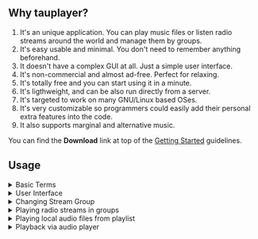 ## Why tauplayer?

1. It's an unique application. You can play music files or listen radio streams around the world and manage them by groups.
2. It's easy usable and minimal. You don't need to remember anything beforehand.
3. It doesn't have a complex GUI at all. Just a simple user interface.
4. It's non-commercial and almost ad-free. Perfect for relaxing.
5. It's totally free and you can start using it in a minute.
6. It's ligthweight, and can be also run directly from a server.
7. It's targeted to work on many GNU/Linux based OSes.
8. It's very customizable so programmers could easily add their personal extra features into the code.
9. It also supports marginal and alternative music.

You can find the **Download** link at top of the [Getting Started](https://github.com/jarvenja/tauplayer/) guidelines.

## Usage

<details>

<summary>Basic Terms</summary>

If the technical things are not your cup of tea, understanding these terms may help:

**Cache** is a memory buffer, which player reserves for audio playback. \
**Player** is audio player application, which tauplayer uses for playback. \
**Playlist** is a formatted list of links to audio files. Currently _tauplayer_ supports playlists only in _.m3u_ format. \
**Playlist Directory** is a parent directory under which _tauplayer_ scans available playlists. \
**(Radio) Stream URL** is a direct link to radio station's online stream. Same radio stream can be stored in many _stream groups_. \
**Stream Group** is a group of streams with named keys, which are stored in _/streams_ subdirectory under installation directory. \
**tauplayer** is abbreviation for words _Terminal Audio Player_. At its most concrete minimum it is only one _Bash_ shell script file _(tauplayer.sh)_. \
**(Text) terminal** is a text input and output environment, where you can start and run commands.
</details>

<details>

<summary>User Interface</summary>
  
_tauplayer_ is used via Text-based User Interface (TUI). When launched it opens the _Main menu_, where you can select the action of your choice by pressing _Enter_ when _Select_ option is highlighted.

<img alt="main-menu" src="https://github.com/user-attachments/assets/d6aa8bc6-9736-4f23-9330-f48a8f8fcc1a" />

</details>

<details>

<summary>Changing Stream Group</summary>

There is always one stream group active or selected. You can change it by selecting _Radio Streams_ from _Main menu_ and then _Change Stream Group_.

<img width="80%" alt="change-stream-group" src="https://github.com/user-attachments/assets/2441c1de-7a2e-4581-a05c-e18e25be34c2" />

</details>

<details>

<summary>Playing radio streams in groups</summary>
  
Select _Radio Streams_ from _Main menu_ followed by _Select Stream_, which lists all the streams in earlier selected group.

<img width="80%" alt="radio-streams" src="https://github.com/user-attachments/assets/f77b14cc-6351-4e5b-be35-03ba733b0632" />

Select the stream by name and then _Listen_ from opened menu. If stream is reachable _tauplayer_ opens playback screen for it.

</details>

<details>

<summary>Playing local audio files from playlist</summary>

You can play local audio files by the following way:
- Select _Playlists..._ from _Main menu_.
- _tauplayer_ asks the _Playlist Directory_ where to find the alternatives until you type a valid directory.
- After you commit the directory _tauplayer_ shows playlist files found.
- Select a playlist file to Play, and _tauplayer_ starts playing the list of songs in question.
</details>

<details>
  
<summary>Playback via audio player</summary>

During playback _tauplayer_ displays the most relevant key set, which you can dynamically control the parameters of the player.

<img width="80%" alt="stream-playback" src="https://github.com/user-attachments/assets/1c8d8280-f322-4a27-a8d9-a9eda2786334" />

_The picture above shows tauplayer playing a radio stream in Linux Mint._

Please avoid pressing any unnecessary keys since they can confuse the player in some situations.
</details>
